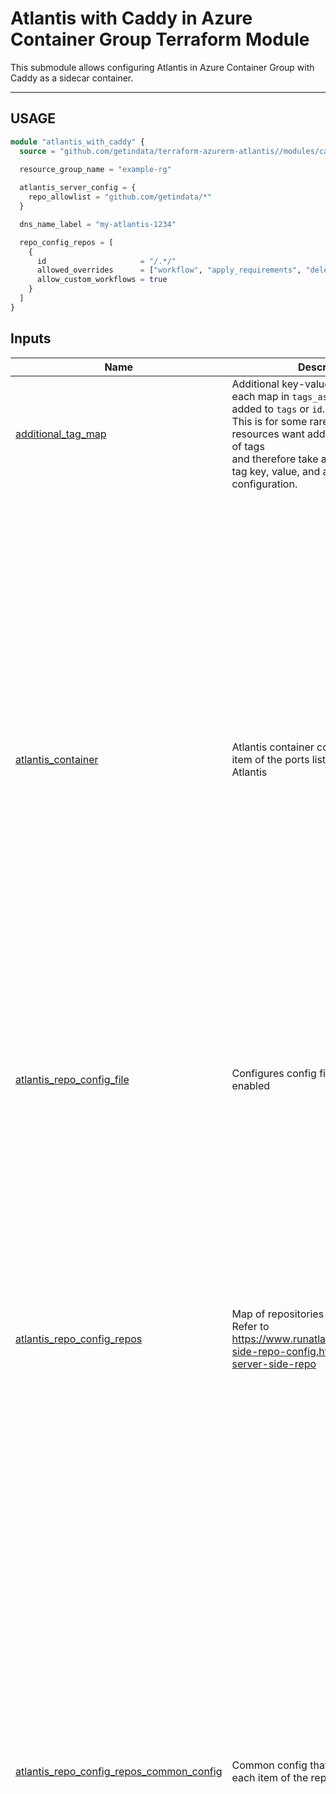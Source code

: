 # Atlantis with Caddy in Azure Container Group Terraform Module

This submodule allows configuring Atlantis in Azure Container Group with Caddy as a sidecar container.  

---

## USAGE

```terraform
module "atlantis_with_caddy" {
  source = "github.com/getindata/terraform-azurerm-atlantis//modules/caddy-automatic-https"

  resource_group_name = "example-rg"
  
  atlantis_server_config = {
    repo_allowlist = "github.com/getindata/*"
  }

  dns_name_label = "my-atlantis-1234"

  repo_config_repos = [
    {
      id                     = "/.*/"
      allowed_overrides      = ["workflow", "apply_requirements", "delete_source_branch_on_merge"]
      allow_custom_workflows = true
    }
  ]
}
```

<!-- BEGIN_TF_DOCS -->




## Inputs

| Name | Description | Type | Default | Required |
|------|-------------|------|---------|:--------:|
| <a name="input_additional_tag_map"></a> [additional\_tag\_map](#input\_additional\_tag\_map) | Additional key-value pairs to add to each map in `tags_as_list_of_maps`. Not added to `tags` or `id`.<br>This is for some rare cases where resources want additional configuration of tags<br>and therefore take a list of maps with tag key, value, and additional configuration. | `map(string)` | `{}` | no |
| <a name="input_atlantis_container"></a> [atlantis\_container](#input\_atlantis\_container) | Atlantis container configuration. First item of the ports list must refer to the Atlantis | <pre>object({<br>    image  = optional(string, "ghcr.io/runatlantis/atlantis")<br>    cpu    = optional(number, 1)<br>    memory = optional(number, 1)<br>    ports = optional(list(object({<br>      port     = number<br>      protocol = optional(string, "TCP")<br>      })), [{<br>      port     = 4141<br>      protocol = "TCP"<br>    }])<br>    commands                     = optional(list(string), ["atlantis", "server"])<br>    environment_variables        = optional(map(string), {})<br>    secure_environment_variables = optional(map(string), {})<br>    secure_environment_variables_from_key_vault = optional(map(object({<br>      key_vault_id = string<br>      name         = string<br>    })), {})<br>    volumes = optional(map(object({<br>      mount_path = string<br>      read_only  = optional(bool, false)<br>      empty_dir  = optional(bool)<br>      git_repo = optional(object({<br>        url       = string<br>        directory = optional(string)<br>        revision  = optional(string)<br>      }))<br>      secret = optional(map(string))<br>      secret_from_key_vault = optional(map(object({<br>        key_vault_id = string<br>        name         = string<br>      })), {})<br>      storage_account_name = optional(string)<br>      storage_account_key  = optional(string)<br>      share_name           = optional(string)<br>    })), {})<br>  })</pre> | `{}` | no |
| <a name="input_atlantis_repo_config_file"></a> [atlantis\_repo\_config\_file](#input\_atlantis\_repo\_config\_file) | Configures config file generation if enabled | <pre>object({<br>    enabled = optional(bool, false)<br>    path    = optional(string, ".")<br>    name    = optional(string, "repo_config.yaml")<br>    format  = optional(string, "yaml")<br>  })</pre> | `{}` | no |
| <a name="input_atlantis_repo_config_repos"></a> [atlantis\_repo\_config\_repos](#input\_atlantis\_repo\_config\_repos) | Map of repositories and their configs. Refer to https://www.runatlantis.io/docs/server-side-repo-config.html#example-server-side-repo | <pre>list(object({<br>    id                            = optional(string, "/.*/")<br>    branch                        = optional(string)<br>    apply_requirements            = optional(list(string))<br>    allowed_overrides             = optional(list(string))<br>    allowed_workflows             = optional(list(string))<br>    allow_custom_workflows        = optional(bool)<br>    delete_source_branch_on_merge = optional(bool)<br>    pre_workflow_hooks = optional(list(object({<br>      run = string<br>    })))<br>    post_workflow_hooks = optional(list(object({<br>      run = string<br>    })))<br>    workflow = optional(string)<br>    ######### Helpers #########<br>    allow_all_server_side_workflows = optional(bool, false)<br>    terragrunt_atlantis_config = optional(object({<br>      enabled              = optional(bool)<br>      output               = optional(string)<br>      automerge            = optional(bool)<br>      autoplan             = optional(bool)<br>      parallel             = optional(bool)<br>      cascade_dependencies = optional(bool)<br>      filter               = optional(string)<br>      use_project_markers  = optional(bool)<br>    }))<br>  }))</pre> | `[]` | no |
| <a name="input_atlantis_repo_config_repos_common_config"></a> [atlantis\_repo\_config\_repos\_common\_config](#input\_atlantis\_repo\_config\_repos\_common\_config) | Common config that will be merged into each item of the repos list | <pre>object({<br>    id                            = optional(string)<br>    branch                        = optional(string)<br>    apply_requirements            = optional(list(string))<br>    allowed_overrides             = optional(list(string))<br>    allowed_workflows             = optional(list(string))<br>    allow_custom_workflows        = optional(bool)<br>    delete_source_branch_on_merge = optional(bool)<br>    pre_workflow_hooks = optional(list(object({<br>      run = string<br>    })))<br>    post_workflow_hooks = optional(list(object({<br>      run = string<br>    })))<br>    workflow = optional(string)<br>    ######### Helpers #########<br>    allow_all_server_side_workflows = optional(bool, false)<br>    terragrunt_atlantis_config = optional(object({<br>      enabled              = optional(bool)<br>      output               = optional(string)<br>      automerge            = optional(bool)<br>      autoplan             = optional(bool)<br>      parallel             = optional(bool)<br>      cascade_dependencies = optional(bool)<br>      filter               = optional(string)<br>      use_project_markers  = optional(bool)<br>    }))<br>    infracost = optional(object({<br>      enabled = optional(bool, false)<br>    }), {})<br>  })</pre> | `{}` | no |
| <a name="input_atlantis_repo_config_workflows"></a> [atlantis\_repo\_config\_workflows](#input\_atlantis\_repo\_config\_workflows) | List of custom workflow that will be added to the repo config file | <pre>map(object({<br>    plan = optional(object({<br>      steps = optional(list(object({<br>        env = optional(object({<br>          name    = string<br>          command = string<br>        }))<br>        run      = optional(string)<br>        multienv = optional(string)<br>        atlantis_step = optional(object({<br>          command    = string<br>          extra_args = optional(list(string))<br>        }))<br>      })))<br>    }))<br>    apply = optional(object({<br>      steps = optional(list(object({<br>        env = optional(object({<br>          name    = string<br>          command = string<br>        }))<br>        run      = optional(string)<br>        multienv = optional(string)<br>        atlantis_step = optional(object({<br>          command    = string<br>          extra_args = optional(list(string))<br>        }))<br>      })))<br>    }))<br>    import = optional(object({<br>      steps = optional(list(object({<br>        env = optional(object({<br>          name    = string<br>          command = string<br>        }))<br>        run      = optional(string)<br>        multienv = optional(string)<br>        atlantis_step = optional(object({<br>          command    = string<br>          extra_args = optional(list(string))<br>        }))<br>      })))<br>    }))<br>    state_rm = optional(object({<br>      steps = optional(list(object({<br>        env = optional(object({<br>          name    = string<br>          command = string<br>        }))<br>        run      = optional(string)<br>        multienv = optional(string)<br>        atlantis_step = optional(object({<br>          command    = string<br>          extra_args = optional(list(string))<br>        }))<br>      })))<br>    }))<br>    template = optional(string, "terragrunt-basic")<br>    asdf = optional(object({<br>      enabled = optional(bool, false)<br>    }), {})<br>    checkov = optional(object({<br>      enabled   = optional(bool, false)<br>      soft_fail = optional(bool, false)<br>      file      = optional(string, "$SHOWFILE")<br>    }), {})<br>    infracost = optional(object({<br>      enabled = optional(bool, false)<br>    }), {})<br>    pull_gitlab_variables = optional(object({<br>      enabled = optional(bool, false)<br>    }), {})<br>    check_gitlab_approvals = optional(object({<br>      enabled = optional(bool, false)<br>    }), {}),<br>  }))</pre> | `{}` | no |
| <a name="input_atlantis_server_config"></a> [atlantis\_server\_config](#input\_atlantis\_server\_config) | Atlantis server config. If any option is not available here, it can be passed by `environment_variables` variable | <pre>object({<br>    allow_draft_prs                 = optional(string)<br>    allow_fork_prs                  = optional(string)<br>    allow_repo_config               = optional(string)<br>    atlantis_url                    = optional(string)<br>    automerge                       = optional(string)<br>    autoplan_file_list              = optional(string)<br>    autoplan_modules                = optional(string)<br>    autoplan_modules_from_projects  = optional(string)<br>    azuredevops_hostname            = optional(string)<br>    azuredevops_webhook_password    = optional(string)<br>    azuredevops_webhook_user        = optional(string)<br>    azuredevops_token               = optional(string)<br>    azuredevops_user                = optional(string)<br>    bitbucket_base_url              = optional(string)<br>    bitbucket_token                 = optional(string)<br>    bitbucket_user                  = optional(string)<br>    bitbucket_webhook_secret        = optional(string)<br>    checkout_strategy               = optional(string)<br>    config                          = optional(string)<br>    data_dir                        = optional(string)<br>    default_tf_version              = optional(string)<br>    disable_apply                   = optional(string)<br>    disable_apply_all               = optional(string)<br>    disable_autoplan                = optional(string)<br>    disable_markdown_folding        = optional(string)<br>    disable_repo_locking            = optional(string)<br>    enable_policy_checks            = optional(string)<br>    enable_regexp_cmd               = optional(string)<br>    enable_diff_markdown_format     = optional(string)<br>    gh_hostname                     = optional(string)<br>    gh_token                        = optional(string)<br>    gh_user                         = optional(string)<br>    gh_webhook_secret               = optional(string)<br>    gh_org                          = optional(string)<br>    gh_app_id                       = optional(string)<br>    gh_app_slug                     = optional(string)<br>    gh_app_key_file                 = optional(string)<br>    gh_app_key                      = optional(string)<br>    gh_team_allowlist               = optional(string)<br>    gh_allow_mergeable_bypass_apply = optional(string)<br>    gitlab_hostname                 = optional(string)<br>    gitlab_token                    = optional(string)<br>    gitlab_user                     = optional(string)<br>    gitlab_webhook_secret           = optional(string)<br>    help                            = optional(string)<br>    hide_prev_plan_comments         = optional(string)<br>    locking_db_type                 = optional(string)<br>    log_level                       = optional(string)<br>    markdown_template_overrides_dir = optional(string)<br>    parallel_pool_size              = optional(string)<br>    port                            = optional(string)<br>    quiet_policy_checks             = optional(string)<br>    redis_host                      = optional(string)<br>    redis_password                  = optional(string)<br>    redis_port                      = optional(string)<br>    redis_db                        = optional(string)<br>    redis_tls_enabled               = optional(string)<br>    redis_insecure_skip_verify      = optional(string)<br>    repo_config                     = optional(string)<br>    repo_config_json                = optional(string)<br>    repo_whitelist                  = optional(string)<br>    repo_allowlist                  = optional(string)<br>    require_approval                = optional(string)<br>    require_mergeable               = optional(string)<br>    silence_fork_pr_errors          = optional(string)<br>    silence_whitelist_errors        = optional(string)<br>    silence_allowlist_errors        = optional(string)<br>    silence_no_projects             = optional(string)<br>    silence_vcs_status_no_plans     = optional(string)<br>    skip_clone_no_changes           = optional(string)<br>    slack_token                     = optional(string)<br>    ssl_cert_file                   = optional(string)<br>    ssl_key_file                    = optional(string)<br>    stats_namespace                 = optional(string)<br>    tf_download_url                 = optional(string)<br>    tfe_hostname                    = optional(string)<br>    tfe_local_execution_mode        = optional(string)<br>    tfe_token                       = optional(string)<br>    var_file_allowlist              = optional(string)<br>    vcs_status_name                 = optional(string)<br>    write_git_creds                 = optional(string)<br>    web_basic_auth                  = optional(bool)<br>    web_username                    = optional(string)<br>    web_password                    = optional(string)<br>    websocket_check_origin          = optional(string)<br>  })</pre> | `{}` | no |
| <a name="input_attributes"></a> [attributes](#input\_attributes) | ID element. Additional attributes (e.g. `workers` or `cluster`) to add to `id`,<br>in the order they appear in the list. New attributes are appended to the<br>end of the list. The elements of the list are joined by the `delimiter`<br>and treated as a single ID element. | `list(string)` | `[]` | no |
| <a name="input_caddy_container"></a> [caddy\_container](#input\_caddy\_container) | Caddy container configuration | <pre>object({<br>    image  = optional(string, "caddy")<br>    cpu    = optional(number, 0.5)<br>    memory = optional(number, 0.5)<br>    ports = optional(list(object({<br>      port     = number<br>      protocol = optional(string, "TCP")<br>      })), [<br>      {<br>        port     = 443<br>        protocol = "TCP"<br>      },<br>      {<br>        port     = 80<br>        protocol = "TCP"<br>      }<br>    ])<br>    commands                     = optional(list(string), ["caddy", "run", "--config", "/etc/caddy/Caddyfile", "--adapter", "caddyfile"])<br>    environment_variables        = optional(map(string), {})<br>    secure_environment_variables = optional(map(string), {})<br>    secure_environment_variables_from_key_vault = optional(map(object({<br>      key_vault_id = string<br>      name         = string<br>    })), {})<br>    volumes = optional(map(object({<br>      mount_path = string<br>      read_only  = optional(bool, false)<br>      empty_dir  = optional(bool)<br>      git_repo = optional(object({<br>        url       = string<br>        directory = optional(string)<br>        revision  = optional(string)<br>      }))<br>      secret = optional(map(string))<br>      secret_from_key_vault = optional(map(object({<br>        key_vault_id = string<br>        name         = string<br>      })), {})<br>      storage_account_name = optional(string)<br>      storage_account_key  = optional(string)<br>      share_name           = optional(string)<br>    })), {})<br>  })</pre> | `{}` | no |
| <a name="input_caddy_persistence_storage_account"></a> [caddy\_persistence\_storage\_account](#input\_caddy\_persistence\_storage\_account) | Persistence storage for Caddy so that the certificates are not lost between deployments | <pre>object({<br>    name       = string<br>    key        = string<br>    share_name = string<br>  })</pre> | `null` | no |
| <a name="input_caddyfile"></a> [caddyfile](#input\_caddyfile) | Caddyfile. Either base64 encoded content or template file. If nothing provided a simple Caddyfile will be provided | <pre>object({<br>    base64_encoded = optional(string)<br>    template = optional(object({<br>      path       = string<br>      parameters = optional(any)<br>    }))<br>  })</pre> | `{}` | no |
| <a name="input_container_diagnostics_log_analytics"></a> [container\_diagnostics\_log\_analytics](#input\_container\_diagnostics\_log\_analytics) | Log Analytics workspace to be used with container logs | <pre>object({<br>    workspace_id  = string<br>    workspace_key = string<br>    log_type      = optional(string, "ContainerInsights")<br>  })</pre> | `null` | no |
| <a name="input_containers"></a> [containers](#input\_containers) | List of containers that will be running in the container group | <pre>map(object({<br>    image  = string<br>    cpu    = number<br>    memory = number<br>    ports = optional(list(object({<br>      port     = number<br>      protocol = optional(string, "TCP")<br>    })), [])<br>    commands                     = optional(list(string), [])<br>    environment_variables        = optional(map(string), {})<br>    secure_environment_variables = optional(map(string), {})<br>    secure_environment_variables_from_key_vault = optional(map(object({<br>      key_vault_id = string<br>      name         = string<br>    })), {})<br>    volumes = optional(map(object({<br>      mount_path = string<br>      read_only  = optional(bool, false)<br>      empty_dir  = optional(bool)<br>      git_repo = optional(object({<br>        url       = string<br>        directory = optional(string)<br>        revision  = optional(string)<br>      }))<br>      secret = optional(map(string))<br>      secret_from_key_vault = optional(map(object({<br>        key_vault_id = string<br>        name         = string<br>      })), {})<br>      storage_account_name = optional(string)<br>      storage_account_key  = optional(string)<br>      share_name           = optional(string)<br>    })), {})<br>  }))</pre> | `{}` | no |
| <a name="input_context"></a> [context](#input\_context) | Single object for setting entire context at once.<br>See description of individual variables for details.<br>Leave string and numeric variables as `null` to use default value.<br>Individual variable settings (non-null) override settings in context object,<br>except for attributes, tags, and additional\_tag\_map, which are merged. | `any` | <pre>{<br>  "additional_tag_map": {},<br>  "attributes": [],<br>  "delimiter": null,<br>  "descriptor_formats": {},<br>  "enabled": true,<br>  "environment": null,<br>  "id_length_limit": null,<br>  "label_key_case": null,<br>  "label_order": [],<br>  "label_value_case": null,<br>  "labels_as_tags": [<br>    "unset"<br>  ],<br>  "name": null,<br>  "namespace": null,<br>  "regex_replace_chars": null,<br>  "stage": null,<br>  "tags": {},<br>  "tenant": null<br>}</pre> | no |
| <a name="input_delimiter"></a> [delimiter](#input\_delimiter) | Delimiter to be used between ID elements.<br>Defaults to `-` (hyphen). Set to `""` to use no delimiter at all. | `string` | `null` | no |
| <a name="input_descriptor_formats"></a> [descriptor\_formats](#input\_descriptor\_formats) | Describe additional descriptors to be output in the `descriptors` output map.<br>Map of maps. Keys are names of descriptors. Values are maps of the form<br>`{<br>   format = string<br>   labels = list(string)<br>}`<br>(Type is `any` so the map values can later be enhanced to provide additional options.)<br>`format` is a Terraform format string to be passed to the `format()` function.<br>`labels` is a list of labels, in order, to pass to `format()` function.<br>Label values will be normalized before being passed to `format()` so they will be<br>identical to how they appear in `id`.<br>Default is `{}` (`descriptors` output will be empty). | `any` | `{}` | no |
| <a name="input_descriptor_name"></a> [descriptor\_name](#input\_descriptor\_name) | Name of the descriptor used to form a resource name | `string` | `"azure-container-group"` | no |
| <a name="input_diagnostic_settings"></a> [diagnostic\_settings](#input\_diagnostic\_settings) | Enables diagnostics settings for a resource and streams the logs and metrics to any provided sinks | <pre>object({<br>    enabled               = optional(bool, false)<br>    logs_destinations_ids = optional(list(string), [])<br>  })</pre> | `{}` | no |
| <a name="input_dns_name_label"></a> [dns\_name\_label](#input\_dns\_name\_label) | The DNS label/name for the container group's IP. If not provided it will use the name of the resource | `string` | `null` | no |
| <a name="input_dns_name_servers"></a> [dns\_name\_servers](#input\_dns\_name\_servers) | DNS name servers configured with containers | `list(string)` | `[]` | no |
| <a name="input_enabled"></a> [enabled](#input\_enabled) | Set to false to prevent the module from creating any resources | `bool` | `null` | no |
| <a name="input_environment"></a> [environment](#input\_environment) | ID element. Usually used for region e.g. 'uw2', 'us-west-2', OR role 'prod', 'staging', 'dev', 'UAT' | `string` | `null` | no |
| <a name="input_exposed_ports"></a> [exposed\_ports](#input\_exposed\_ports) | It can only contain ports that are also exposed on one or more containers in the group | <pre>list(object({<br>    port     = number<br>    protocol = optional(string, "TCP")<br>  }))</pre> | <pre>[<br>  {<br>    "port": 80<br>  },<br>  {<br>    "port": 443<br>  }<br>]</pre> | no |
| <a name="input_hostname"></a> [hostname](#input\_hostname) | Hostname for accessing Atlantis. Used in Caddy for automatic HTTPS. If not provided - default Azure Container hostname will be used | `string` | `null` | no |
| <a name="input_id_length_limit"></a> [id\_length\_limit](#input\_id\_length\_limit) | Limit `id` to this many characters (minimum 6).<br>Set to `0` for unlimited length.<br>Set to `null` for keep the existing setting, which defaults to `0`.<br>Does not affect `id_full`. | `number` | `null` | no |
| <a name="input_identity"></a> [identity](#input\_identity) | Managed identity block. For type possible values are: SystemAssigned and UserAssigned | <pre>object({<br>    enabled      = optional(bool, false)<br>    type         = optional(string, "SystemAssigned")<br>    identity_ids = optional(list(string), [])<br>    user_assigned_identity = optional(object({<br>      enabled         = optional(bool, false)<br>      descriptor_name = optional(string, "azure-managed-service-identity")<br>    }), {})<br>    role_assignments = optional(list(object({<br>      scope                = string<br>      role_definition_name = string<br>    })), [])<br>  })</pre> | `{}` | no |
| <a name="input_image_registry_credential"></a> [image\_registry\_credential](#input\_image\_registry\_credential) | Credentials for ACR, so the images can be pulled by the container instance | <pre>list(object({<br>    username = string<br>    password = string<br>    server   = string<br>  }))</pre> | `[]` | no |
| <a name="input_label_key_case"></a> [label\_key\_case](#input\_label\_key\_case) | Controls the letter case of the `tags` keys (label names) for tags generated by this module.<br>Does not affect keys of tags passed in via the `tags` input.<br>Possible values: `lower`, `title`, `upper`.<br>Default value: `title`. | `string` | `null` | no |
| <a name="input_label_order"></a> [label\_order](#input\_label\_order) | The order in which the labels (ID elements) appear in the `id`.<br>Defaults to ["namespace", "environment", "stage", "name", "attributes"].<br>You can omit any of the 6 labels ("tenant" is the 6th), but at least one must be present. | `list(string)` | `null` | no |
| <a name="input_label_value_case"></a> [label\_value\_case](#input\_label\_value\_case) | Controls the letter case of ID elements (labels) as included in `id`,<br>set as tag values, and output by this module individually.<br>Does not affect values of tags passed in via the `tags` input.<br>Possible values: `lower`, `title`, `upper` and `none` (no transformation).<br>Set this to `title` and set `delimiter` to `""` to yield Pascal Case IDs.<br>Default value: `lower`. | `string` | `null` | no |
| <a name="input_labels_as_tags"></a> [labels\_as\_tags](#input\_labels\_as\_tags) | Set of labels (ID elements) to include as tags in the `tags` output.<br>Default is to include all labels.<br>Tags with empty values will not be included in the `tags` output.<br>Set to `[]` to suppress all generated tags.<br>**Notes:**<br>  The value of the `name` tag, if included, will be the `id`, not the `name`.<br>  Unlike other `null-label` inputs, the initial setting of `labels_as_tags` cannot be<br>  changed in later chained modules. Attempts to change it will be silently ignored. | `set(string)` | <pre>[<br>  "default"<br>]</pre> | no |
| <a name="input_location"></a> [location](#input\_location) | Location where resources will be deployed. If not provided it will be read from resource group location | `string` | `null` | no |
| <a name="input_name"></a> [name](#input\_name) | ID element. Usually the component or solution name, e.g. 'app' or 'jenkins'.<br>This is the only ID element not also included as a `tag`.<br>The "name" tag is set to the full `id` string. There is no tag with the value of the `name` input. | `string` | `null` | no |
| <a name="input_namespace"></a> [namespace](#input\_namespace) | ID element. Usually an abbreviation of your organization name, e.g. 'eg' or 'cp', to help ensure generated IDs are globally unique | `string` | `null` | no |
| <a name="input_regex_replace_chars"></a> [regex\_replace\_chars](#input\_regex\_replace\_chars) | Terraform regular expression (regex) string.<br>Characters matching the regex will be removed from the ID elements.<br>If not set, `"/[^a-zA-Z0-9-]/"` is used to remove all characters other than hyphens, letters and digits. | `string` | `null` | no |
| <a name="input_resource_group_name"></a> [resource\_group\_name](#input\_resource\_group\_name) | Azure resource group name where resources will be deployed | `string` | n/a | yes |
| <a name="input_restart_policy"></a> [restart\_policy](#input\_restart\_policy) | Restart policy for the container group. Allowed values are `Always`, `Never`, `OnFailure`. Defaults to `Always` | `string` | `"Always"` | no |
| <a name="input_stage"></a> [stage](#input\_stage) | ID element. Usually used to indicate role, e.g. 'prod', 'staging', 'source', 'build', 'test', 'deploy', 'release' | `string` | `null` | no |
| <a name="input_subnet_ids"></a> [subnet\_ids](#input\_subnet\_ids) | The subnet resource IDs for a container group. At the moment it supports 1 subnet maximum | `list(string)` | `[]` | no |
| <a name="input_tags"></a> [tags](#input\_tags) | Additional tags (e.g. `{'BusinessUnit': 'XYZ'}`).<br>Neither the tag keys nor the tag values will be modified by this module. | `map(string)` | `{}` | no |
| <a name="input_tenant"></a> [tenant](#input\_tenant) | ID element \_(Rarely used, not included by default)\_. A customer identifier, indicating who this instance of a resource is for | `string` | `null` | no |

## Modules

| Name | Source | Version |
|------|--------|---------|
| <a name="module_caddy_persistence_storage_account"></a> [caddy\_persistence\_storage\_account](#module\_caddy\_persistence\_storage\_account) | getindata/storage-account/azurerm | 1.7.0   |
| <a name="module_this"></a> [this](#module\_this) | cloudposse/label/null | 0.25.0  |
| <a name="module_this_atlantis"></a> [this\_atlantis](#module\_this\_atlantis) | ../../ | n/a     |

## Outputs

| Name | Description |
|------|-------------|
| <a name="output_container_group_fqdn"></a> [container\_group\_fqdn](#output\_container\_group\_fqdn) | The FQDN of the container group derived from `dns_name_label` |
| <a name="output_container_group_id"></a> [container\_group\_id](#output\_container\_group\_id) | ID of the container group |
| <a name="output_container_group_identity_principal_id"></a> [container\_group\_identity\_principal\_id](#output\_container\_group\_identity\_principal\_id) | ID of the assigned principal |
| <a name="output_container_group_ip_address"></a> [container\_group\_ip\_address](#output\_container\_group\_ip\_address) | The IP address allocated to the container group |
| <a name="output_container_group_name"></a> [container\_group\_name](#output\_container\_group\_name) | Name of the container group |
| <a name="output_container_group_resource_group_name"></a> [container\_group\_resource\_group\_name](#output\_container\_group\_resource\_group\_name) | Name of the container group resource group |
| <a name="output_container_group_user_assigned_identity_id"></a> [container\_group\_user\_assigned\_identity\_id](#output\_container\_group\_user\_assigned\_identity\_id) | ID of the user assigned identity |

## Providers

| Name | Version |
|------|---------|
| <a name="provider_azurerm"></a> [azurerm](#provider\_azurerm) | >= 3.0 |

## Requirements

| Name | Version |
|------|---------|
| <a name="requirement_terraform"></a> [terraform](#requirement\_terraform) | >= 1.3 |
| <a name="requirement_azurerm"></a> [azurerm](#requirement\_azurerm) | >= 3.0 |

## Resources

| Name | Type |
|------|------|
| [azurerm_resource_group.this](https://registry.terraform.io/providers/hashicorp/azurerm/latest/docs/data-sources/resource_group) | data source |
<!-- END_TF_DOCS -->

